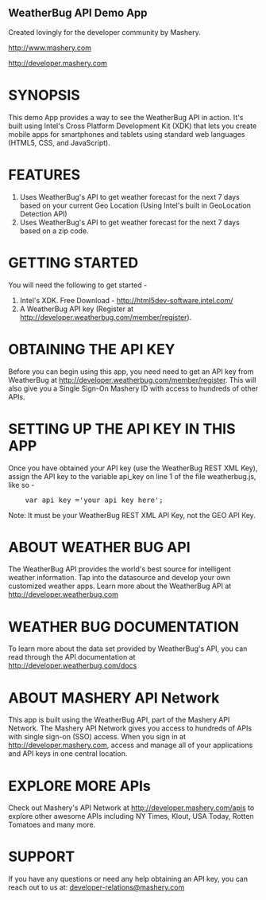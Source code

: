 WeatherBug API Demo App
-----------------------------------
Created lovingly for the developer community by Mashery.

http://www.mashery.com

http://developer.mashery.com


SYNOPSIS
==================================================================

This demo App provides a way to see the WeatherBug API in action. 
It's built using Intel's Cross Platform Development Kit (XDK) that 
lets you create mobile apps for smartphones and tablets using standard 
web languages (HTML5, CSS, and JavaScript).

FEATURES
==================================================================

1. Uses WeatherBug's API to get weather forecast for the next 7 days 
based on your current Geo Location (Using Intel's built in GeoLocation 
Detection API)
2. Uses WeatherBug's API to get weather forecast for the next 7 days 
based on a zip code.


GETTING STARTED
==================================================================

You will need the following to get started -

1. Intel's XDK. Free Download - http://html5dev-software.intel.com/
2. A WeatherBug API key (Register at http://developer.weatherbug.com/member/register).

OBTAINING THE API KEY
==================================================================

Before you can begin using this app, you need need to get an API key 
from WeatherBug at http://developer.weatherbug.com/member/register. 
This will also give you a Single Sign-On Mashery ID with access to 
hundreds of other APIs.


SETTING UP THE API KEY IN THIS APP
==================================================================

Once you have obtained your API key (use the WeatherBug REST XML Key), 
assign the API key to the variable api_key on line 1 of the file 
weatherbug.js, like so -

<pre>
	var api_key ='your_api_key_here';
</pre>

Note: It must be your WeatherBug REST XML API Key, not the GEO API Key.

ABOUT WEATHER BUG API
==================================================================

The WeatherBug API provides the world's best source for intelligent 
weather information. Tap into the datasource and develop your own 
customized weather apps. Learn more about the WeatherBug API at http://developer.weatherbug.com


WEATHER BUG DOCUMENTATION
==================================================================

To learn more about the data set provided by WeatherBug's API, you 
can read through the API documentation at 
http://developer.weatherbug.com/docs


ABOUT MASHERY API Network
==================================================================
This app is built using the WeatherBug API, part of the Mashery API 
Network. The Mashery API Network gives you access to hundreds of APIs 
with single sign-on (SSO) access. When you sign in at 
http://developer.mashery.com, access and manage all of your applications 
and API keys in one central location.


EXPLORE MORE APIs
==================================================================
Check out Mashery's API Network at http://developer.mashery.com/apis 
to explore other awesome APIs including NY Times, Klout, USA Today, 
Rotten Tomatoes and many more. 


SUPPORT
==================================================================
If you have any questions or need any help obtaining an API key, 
you can reach out to us at: developer-relations@mashery.com
